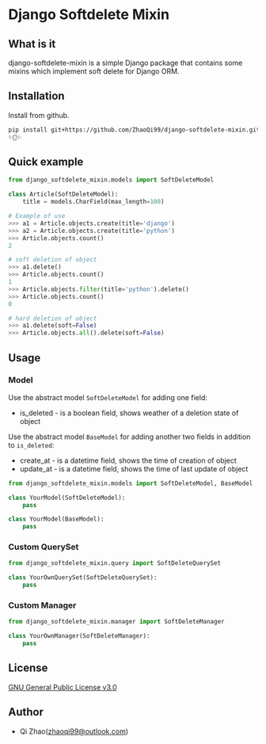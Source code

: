 # Django Softdelete Mixin
## What is it
django-softdelete-mixin is a simple Django package that contains some mixins which implement soft delete for Django ORM.

## Installation
Install from github.
```bash
pip install git+https://github.com/ZhaoQi99/django-softdelete-mixin.git
✨🍰✨
```
## Quick example
```python
from django_softdelete_mixin.models import SoftDeleteModel

class Article(SoftDeleteModel):
    title = models.CharField(max_length=100)

# Example of use
>>> a1 = Article.objects.create(title='django')
>>> a2 = Article.objects.create(title='python')
>>> Article.objects.count()
2

# soft deletion of object
>>> a1.delete()  
>>> Article.objects.count()
1
>>> Article.objects.filter(title='python').delete()
>>> Article.objects.count()
0

# hard deletion of object
>>> a1.delete(soft=False)  
>>> Article.objects.all().delete(soft=False)
```

## Usage
### Model
Use the abstract model `SoftDeleteModel` for adding one field:
* is_deleted - is a boolean field, shows weather of a deletion state of object

Use the abstract model `BaseModel` for adding another two fields in addition to `is_deleted`:
* create_at - is a datetime field, shows the time of creation of object
* update_at - is a datetime field, shows the time of last update of object

```python
from django_softdelete_mixin.models import SoftDeleteModel, BaseModel

class YourModel(SoftDeleteModel):
    pass

class YourModel(BaseModel):
    pass
```
### Custom QuerySet
```python
from django_softdelete_mixin.query import SoftDeleteQuerySet

class YourOwnQuerySet(SoftDeleteQuerySet):
    pass
```
### Custom Manager
```python
from django_softdelete_mixin.manager import SoftDeleteManager

class YourOwnManager(SoftDeleteManager):
    pass
```

## License
[GNU General Public License v3.0](https://github.com/ZhaoQi99/django-softdelete-mixin/blob/main/LICENSE)
## Author
* Qi Zhao([zhaoqi99@outlook.com](mailto:zhaoqi99@outlook.com))